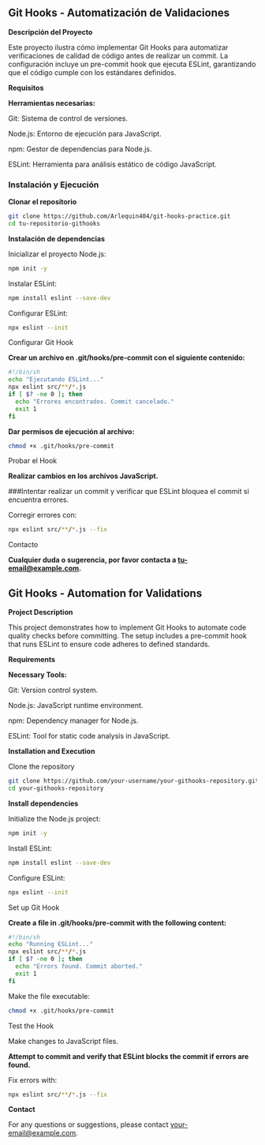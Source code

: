 ## Git Hooks - Automatización de Validaciones

**Descripción del Proyecto**

Este proyecto ilustra cómo implementar Git Hooks para automatizar verificaciones de calidad de código antes de realizar un commit. La configuración incluye un pre-commit hook que ejecuta ESLint, garantizando que el código cumple con los estándares definidos.

**Requisitos**

**Herramientas necesarias:**

Git: Sistema de control de versiones.

Node.js: Entorno de ejecución para JavaScript.

npm: Gestor de dependencias para Node.js.

ESLint: Herramienta para análisis estático de código JavaScript.

### Instalación y Ejecución

**Clonar el repositorio**
```bash
git clone https://github.com/Arlequin404/git-hooks-practice.git
cd tu-repositorio-githooks
```
**Instalación de dependencias**

Inicializar el proyecto Node.js:
```bash
npm init -y
```
Instalar ESLint:
```bash
npm install eslint --save-dev
```
Configurar ESLint:
```bash
npx eslint --init
```
Configurar Git Hook

**Crear un archivo en .git/hooks/pre-commit con el siguiente contenido:**
```bash
#!/bin/sh
echo "Ejecutando ESLint..."
npx eslint src/**/*.js
if [ $? -ne 0 ]; then
  echo "Errores encontrados. Commit cancelado."
  exit 1
fi
```
**Dar permisos de ejecución al archivo:**
```bash
chmod +x .git/hooks/pre-commit
```
Probar el Hook

**Realizar cambios en los archivos JavaScript.**

###Intentar realizar un commit y verificar que ESLint bloquea el commit si encuentra errores.

Corregir errores con:
```bash
npx eslint src/**/*.js --fix
```
Contacto

**Cualquier duda o sugerencia, por favor contacta a tu-email@example.com.**

## Git Hooks - Automation for Validations

**Project Description**

This project demonstrates how to implement Git Hooks to automate code quality checks before committing. The setup includes a pre-commit hook that runs ESLint to ensure code adheres to defined standards.

**Requirements**

**Necessary Tools:**

Git: Version control system.

Node.js: JavaScript runtime environment.

npm: Dependency manager for Node.js.

ESLint: Tool for static code analysis in JavaScript.

**Installation and Execution**

Clone the repository
```bash
git clone https://github.com/your-username/your-githooks-repository.git
cd your-githooks-repository
```
**Install dependencies**

Initialize the Node.js project:
```bash
npm init -y
```
Install ESLint:
```bash
npm install eslint --save-dev
```
Configure ESLint:
```bash
npx eslint --init
```
Set up Git Hook

**Create a file in .git/hooks/pre-commit with the following content:**
```bash
#!/bin/sh
echo "Running ESLint..."
npx eslint src/**/*.js
if [ $? -ne 0 ]; then
  echo "Errors found. Commit aborted."
  exit 1
fi
```
Make the file executable:
```bash
chmod +x .git/hooks/pre-commit
```
Test the Hook

Make changes to JavaScript files.

**Attempt to commit and verify that ESLint blocks the commit if errors are found.**

Fix errors with:
```bash
npx eslint src/**/*.js --fix
```
**Contact**

For any questions or suggestions, please contact your-email@example.com.
